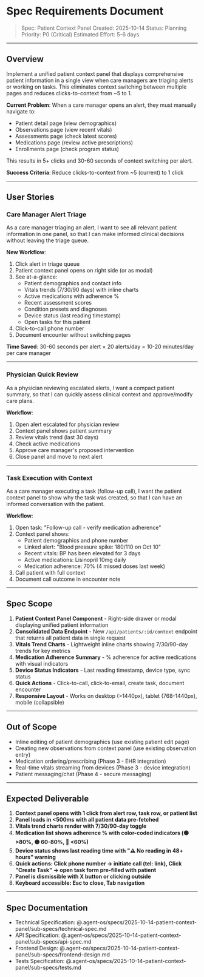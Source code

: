 # Spec Requirements Document

> Spec: Patient Context Panel
> Created: 2025-10-14
> Status: Planning
> Priority: P0 (Critical)
> Estimated Effort: 5-6 days

---

## Overview

Implement a unified patient context panel that displays comprehensive patient information in a single view when care managers are triaging alerts or working on tasks. This eliminates context switching between multiple pages and reduces clicks-to-context from ~5 to 1.

**Current Problem**: When a care manager opens an alert, they must manually navigate to:
- Patient detail page (view demographics)
- Observations page (view recent vitals)
- Assessments page (check latest scores)
- Medications page (review active prescriptions)
- Enrollments page (check program status)

This results in 5+ clicks and 30-60 seconds of context switching per alert.

**Success Criteria**: Reduce clicks-to-context from ~5 (current) to 1 click

---

## User Stories

### Care Manager Alert Triage

As a care manager triaging an alert, I want to see all relevant patient information in one panel, so that I can make informed clinical decisions without leaving the triage queue.

**New Workflow**:
1. Click alert in triage queue
2. Patient context panel opens on right side (or as modal)
3. See at-a-glance:
   - Patient demographics and contact info
   - Vitals trends (7/30/90 days) with inline charts
   - Active medications with adherence %
   - Recent assessment scores
   - Condition presets and diagnoses
   - Device status (last reading timestamp)
   - Open tasks for this patient
4. Click-to-call phone number
5. Document encounter without switching pages

**Time Saved**: 30-60 seconds per alert × 20 alerts/day = 10-20 minutes/day per care manager

---

### Physician Quick Review

As a physician reviewing escalated alerts, I want a compact patient summary, so that I can quickly assess clinical context and approve/modify care plans.

**Workflow**:
1. Open alert escalated for physician review
2. Context panel shows patient summary
3. Review vitals trend (last 30 days)
4. Check active medications
5. Approve care manager's proposed intervention
6. Close panel and move to next alert

---

### Task Execution with Context

As a care manager executing a task (follow-up call), I want the patient context panel to show why the task was created, so that I can have an informed conversation with the patient.

**Workflow**:
1. Open task: "Follow-up call - verify medication adherence"
2. Context panel shows:
   - Patient demographics and phone number
   - Linked alert: "Blood pressure spike: 180/110 on Oct 10"
   - Recent vitals: BP has been elevated for 3 days
   - Active medications: Lisinopril 10mg daily
   - Medication adherence: 70% (4 missed doses last week)
3. Call patient with full context
4. Document call outcome in encounter note

---

## Spec Scope

1. **Patient Context Panel Component** - Right-side drawer or modal displaying unified patient information
2. **Consolidated Data Endpoint** - New `/api/patients/:id/context` endpoint that returns all patient data in single request
3. **Vitals Trend Charts** - Lightweight inline charts showing 7/30/90-day trends for key metrics
4. **Medication Adherence Summary** - % adherence for active medications with visual indicators
5. **Device Status Indicators** - Last reading timestamp, device type, sync status
6. **Quick Actions** - Click-to-call, click-to-email, create task, document encounter
7. **Responsive Layout** - Works on desktop (>1440px), tablet (768-1440px), mobile (collapsible)

---

## Out of Scope

- Inline editing of patient demographics (use existing patient edit page)
- Creating new observations from context panel (use existing observation entry)
- Medication ordering/prescribing (Phase 3 - EHR integration)
- Real-time vitals streaming from devices (Phase 3 - device integration)
- Patient messaging/chat (Phase 4 - secure messaging)

---

## Expected Deliverable

1. **Context panel opens with 1 click from alert row, task row, or patient list**
2. **Panel loads in <500ms with all patient data pre-fetched**
3. **Vitals trend charts render with 7/30/90-day toggle**
4. **Medication list shows adherence % with color-coded indicators (🟢 >80%, 🟡 60-80%, 🔴 <60%)**
5. **Device status shows last reading time with "⚠️ No reading in 48+ hours" warning**
6. **Quick actions: Click phone number → initiate call (tel: link), Click "Create Task" → open task form pre-filled with patient**
7. **Panel is dismissible with X button or clicking outside**
8. **Keyboard accessible: Esc to close, Tab navigation**

---

## Spec Documentation

- Technical Specification: @.agent-os/specs/2025-10-14-patient-context-panel/sub-specs/technical-spec.md
- API Specification: @.agent-os/specs/2025-10-14-patient-context-panel/sub-specs/api-spec.md
- Frontend Design: @.agent-os/specs/2025-10-14-patient-context-panel/sub-specs/frontend-design.md
- Tests Specification: @.agent-os/specs/2025-10-14-patient-context-panel/sub-specs/tests.md
